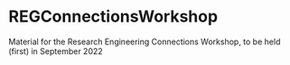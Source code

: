 # REGConnectionsWorkshop
Material for the Research Engineering Connections Workshop, to be held (first) in September 2022
